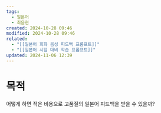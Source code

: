 ```yaml
---
tags:
  - 일본어
  - 최윤현
created: 2024-10-28 09:46
modified: 2024-10-28 09:46
related:
  - "[[일본어 회화 음성 피드백 프롬프트]]"
  - "[[일본어 시험 대비 학습 프롬프트]]"
updated: 2024-11-06 12:39
---
```


# 목적
어떻게 하면 적은 비용으로 고품질의 일본어 피드백을 받을 수 있을까?
